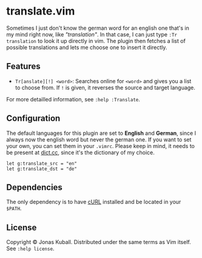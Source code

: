 # translate.vim

Sometimes I just don't know the german word for an english one that's in my mind right now, like *"translation"*. In that case, I can just type `:Tr translation` to look it up directly in vim. The plugin then fetches a list of possible translations and lets me choose one to insert it directly.

## Features

* `Tr[anslate][!] <word>`: Searches online for `<word>` and gives you a list to choose from. If `!` is given, it reverses the source and target language.

For more detailled information, see `:help :Translate`.

## Configuration

The default languages for this plugin are set to **English** and **German**, since I always now the english word but never the german one. If you want to set your own, you can set them in your `.vimrc`. Please keep in mind, it needs to be present at [dict.cc](https://dict.cc/), since it's the dictionary of my choice.

```vimscript
let g:translate_src = "en"
let g:translate_dst = "de"
```

## Dependencies

The only dependency is to have [cURL](http://curl.haxx.se) installed and be located in your `$PATH`.

## License

Copyright © Jonas Kuball.  Distributed under the same terms as Vim itself.
See `:help license`.
